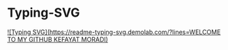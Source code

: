 # Typing-SVG
[![Typing SVG](https://readme-typing-svg.demolab.com/?lines=WELCOME TO MY GITHUB KEFAYAT MORADI)](https://git.io/typing-svg)
